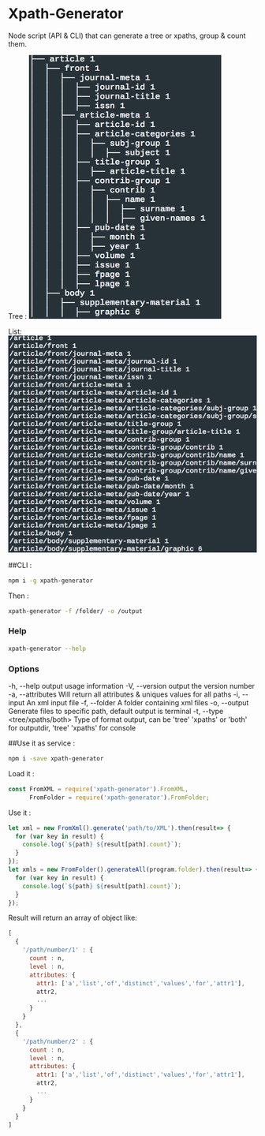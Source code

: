 Xpath-Generator
=====

Node script (API & CLI) that can generate a tree or xpaths, group & count them.

Tree :
![Xpath-Tree](https://raw.githubusercontent.com/inist-CNRS/xpath-generator/master/xpath-tree-console.png)

List:
![Xpath-List](https://raw.githubusercontent.com/inist-CNRS/xpath-generator/master/xpath-xpaths.png)

##CLI :
```sh
npm i -g xpath-generator
```

Then : 
```sh
xpath-generator -f /folder/ -o /output
```

### Help
```sh
xpath-generator --help
```

### Options
  -h, --help                     output usage information
  -V, --version                  output the version number
  -a, --attributes               Will return all attributes & uniques values for all paths
  -i, --input <path>             An xml input file
  -f, --folder <path>            A folder containing xml files
  -o, --output <path>            Generate files to specific path, default output is terminal
  -t, --type <tree/xpaths/both>  Type of format output, can be 'tree' 'xpaths' or 'both' for outputdir, 'tree' 'xpaths' for console


##Use it as service :
```sh
npm i -save xpath-generator
```

Load it :

```js
const FromXML = require('xpath-generator').FromXML,
      FromFolder = require('xpath-generator').FromFolder;     
```

Use it :
```js
let xml = new FromXml().generate('path/to/XML').then(result=> {
  for (var key in result) {
    console.log(`${path} ${result[path].count}`);
  }
});
let xmls = new FromFolder().generateAll(program.folder).then(result=> {
  for (var key in result) {
    console.log(`${path} ${result[path].count}`);
  }
});
```   

Result will return an array of object like: 

```js
[
  {
    '/path/number/1' : {
      count : n,
      level : n,
      attributes: {
        attr1: ['a','list','of','distinct','values','for','attr1'],
        attr2,
        ...
      }
    }
  },
  {
    '/path/number/2' : {
      count : n,
      level : n,
      attributes: {
        attr1: ['a','list','of','distinct','values','for','attr1'],
        attr2,
        ...
      }
    }
  }
]
```